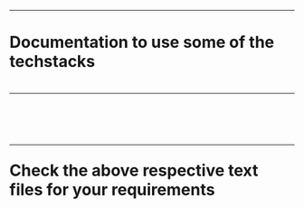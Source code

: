 <hr>
<h1><b>Documentation to use some of the techstacks</b><h1>
 <hr><br><hr>
 <p>
  Check the above respective text files for your requirements
 </p>
 
